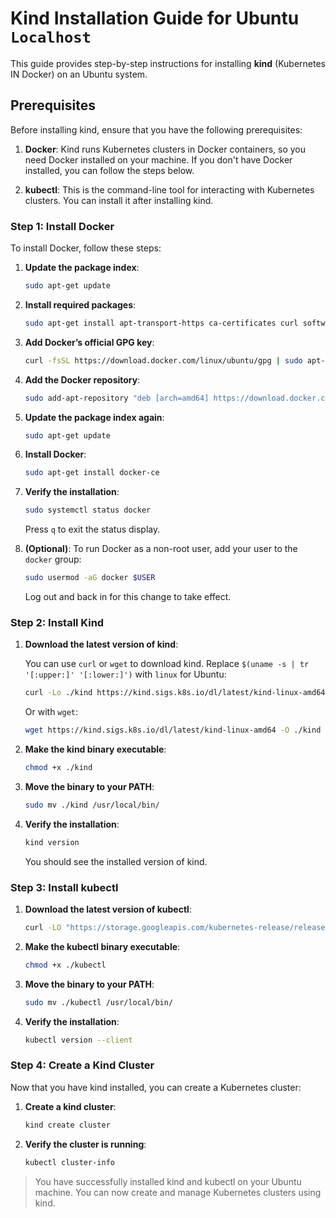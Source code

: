 # Kind Installation Guide for Ubuntu `Localhost`

This guide provides step-by-step instructions for installing **kind** (Kubernetes IN Docker) on an Ubuntu system.

## Prerequisites

Before installing kind, ensure that you have the following prerequisites:

1. **Docker**: Kind runs Kubernetes clusters in Docker containers, so you need Docker installed on your machine. If you don't have Docker installed, you can follow the steps below.

2. **kubectl**: This is the command-line tool for interacting with Kubernetes clusters. You can install it after installing kind.

### Step 1: Install Docker

To install Docker, follow these steps:

1. **Update the package index**:

   ```bash
   sudo apt-get update
   ```

2. **Install required packages**:

   ```bash
   sudo apt-get install apt-transport-https ca-certificates curl software-properties-common
   ```

3. **Add Docker’s official GPG key**:

   ```bash
   curl -fsSL https://download.docker.com/linux/ubuntu/gpg | sudo apt-key add -
   ```

4. **Add the Docker repository**:

   ```bash
   sudo add-apt-repository "deb [arch=amd64] https://download.docker.com/linux/ubuntu $(lsb_release -cs) stable"
   ```

5. **Update the package index again**:

   ```bash
   sudo apt-get update
   ```

6. **Install Docker**:

   ```bash
   sudo apt-get install docker-ce
   ```

7. **Verify the installation**:

   ```bash
   sudo systemctl status docker
   ```

   Press `q` to exit the status display.

8. **(Optional)**: To run Docker as a non-root user, add your user to the `docker` group:

   ```bash
   sudo usermod -aG docker $USER
   ```

   Log out and back in for this change to take effect.

### Step 2: Install Kind

1. **Download the latest version of kind**:

   You can use `curl` or `wget` to download kind. Replace `$(uname -s | tr '[:upper:]' '[:lower:]')` with `linux` for Ubuntu:

   ```bash
   curl -Lo ./kind https://kind.sigs.k8s.io/dl/latest/kind-linux-amd64
   ```

   Or with `wget`:

   ```bash
   wget https://kind.sigs.k8s.io/dl/latest/kind-linux-amd64 -O ./kind
   ```

2. **Make the kind binary executable**:

   ```bash
   chmod +x ./kind
   ```

3. **Move the binary to your PATH**:

   ```bash
   sudo mv ./kind /usr/local/bin/
   ```

4. **Verify the installation**:

   ```bash
   kind version
   ```

   You should see the installed version of kind.

### Step 3: Install kubectl

1. **Download the latest version of kubectl**:

   ```bash
   curl -LO "https://storage.googleapis.com/kubernetes-release/release/$(curl -s https://storage.googleapis.com/kubernetes-release/release/stable.txt)/bin/linux/amd64/kubectl"
   ```

2. **Make the kubectl binary executable**:

   ```bash
   chmod +x ./kubectl
   ```

3. **Move the binary to your PATH**:

   ```bash
   sudo mv ./kubectl /usr/local/bin/
   ```

4. **Verify the installation**:

   ```bash
   kubectl version --client
   ```

### Step 4: Create a Kind Cluster

Now that you have kind installed, you can create a Kubernetes cluster:

1. **Create a kind cluster**:

   ```bash
   kind create cluster
   ```

2. **Verify the cluster is running**:

   ```bash
   kubectl cluster-info
   ```

> You have successfully installed kind and kubectl on your Ubuntu machine. You can now create and manage Kubernetes clusters using kind.
